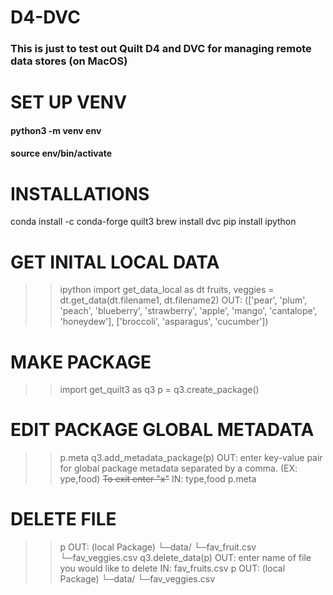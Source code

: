 # D4-DVC
###  This is just to test out Quilt D4 and DVC for managing remote data stores (on MacOS)
 
# SET UP VENV
#### python3 -m venv env
####  source env/bin/activate
 
# INSTALLATIONS
 conda install -c conda-forge quilt3
 brew install dvc
 pip install ipython
 
# GET INITAL LOCAL DATA
 >> ipython
 >> import get_data_local as dt
 >> fruits, veggies = dt.get_data(dt.filename1, dt.filename2)
   OUT: (['pear',
          'plum',
          'peach',
          'blueberry',
          'strawberry',
          'apple',
          'mango',
          'cantalope',
          'honeydew'],
         ['broccoli', 'asparagus', 'cucumber'])
 
# MAKE PACKAGE
 >> import get_quilt3 as q3
 >> p = q3.create_package()
 
# EDIT PACKAGE GLOBAL METADATA
 >> p.meta
 >> q3.add_metadata_package(p)
   OUT: enter key-value pair for global package metadata separated by a comma. (EX: ype,food) ~~To exit enter "x"~~
   IN: type,food
 >> p.meta
 
# DELETE FILE
 >> p
   OUT: (local Package)
          └─data/
             └─fav_fruit.csv
             └─fav_veggies.csv
 >> q3.delete_data(p)
   OUT: enter name of file you would like to delete 
   IN: fav_fruits.csv
 >> p
   OUT: (local Package)
          └─data/
             └─fav_veggies.csv